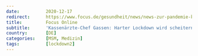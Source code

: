 ```yaml
---
date:          2020-12-17
redirect:      https://www.focus.de/gesundheit/news/news-zur-pandemie-kassenaerzte-chef-gassen-harter-lockdown-wird-scheitern_id_12783269.html
title:         Focus Online
subtitle:      'Kassenärzte-Chef Gassen: Harter Lockdown wird scheitern'
country:       [DE]
categories:    [MSM, Medizin]
tags:          [lockdown2]
---
```


